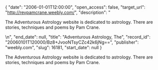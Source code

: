 {
  "date": "2006-01-01T12:00:00", 
  "open_access": false, 
  "target_url": "http://revpamcrane.weebly.com/", 
  "description": "<p>The Adventurous Astrology website is dedicated to astrology. There are stories, techniques and poems by Pam Crane.</p>\n", 
  "end_date": null, 
  "title": "Adventurous Astrology, The", 
  "record_id": "20060101T120000/Bz8+JvooNTsyCZc42k6jNg==", 
  "publisher": "weebly.com", 
  "slug": 16181, 
  "start_date": null
}

<p>The Adventurous Astrology website is dedicated to astrology. There are stories, techniques and poems by Pam Crane.</p>
